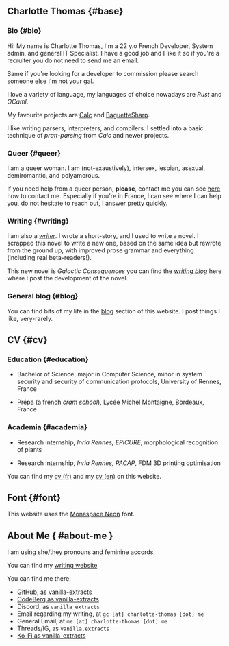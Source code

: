 ## Charlotte Thomas {#base}

### Bio {#bio}

Hi! My name is Charlotte Thomas, I'm a 22 y.o French Developer, System admin,
and general IT Specialist. I have a good job and I like it so if you're a
recruiter you do not need to send me an email.

Same if you're looking for a developer to commission please search someone else
I'm not your gal.

I love a variety of language, my languages of choice nowadays are _Rust_ and
_OCaml_. 

My favourite projects are [Calc](https://codeberg.org/vanilla-extract/calc) and
[BaguetteSharp](https://github.com/vanilla-extract/ocaml-baguettesharp-interpreter).

I like writing parsers, interpreters, and compilers. I settled into a basic
technique of _pratt-parsing_ from _Calc_ and newer projects.

### Queer {#queer}

I am a queer woman. I am (not-exaustively), intersex, lesbian, asexual,
demiromantic, and polyamorous.

If you need help from a queer person, **please**, contact me you can see
[here](#about-me) how to contact me. Especially if you're in France, I can see where I
can help you, do not hesitate to reach out, I answer pretty quickly.

### Writing {#writing}

I am also a [_writer_](https://writing.charlotte-thomas.me). I wrote a short-story, and I used to write a novel.
I scrapped this novel to write a new one, based on the same idea but rewrote
from the ground up, with improved prose grammar and everything (including real
beta-readers!). 

This new novel is _Galactic Consequences_ you can find the [_writing
blog_](https://writing.charlotte-thomas.me/blog/) here where I post the
development of the novel. 

### General blog {#blog}

You can find bits of my life in the [blog](blog/) section of this website. I
post things I like, very-rarely. 

## CV {#cv}

### Education {#education}

- Bachelor of Science, major in Computer Science, minor in system security and security of communication protocols, University of Rennes, France

- Prépa (a french _cram school_), Lycée Michel Montaigne, Bordeaux, France

### Academia {#academia}

- Research internship, _Inria Rennes, EPICURE_, morphological recognition of plants 

- Research internship, _Inria Rennes, PACAP_, FDM 3D printing optimisation

You can find my [cv (fr)](static/cv_fr.pdf) and my [cv (en)](static/cv_en.pdf) on this
website.

## Font {#font}

This website uses the [Monaspace Neon](https://monaspace.githubnext.com) font.

## About Me { #about-me }
I am using she/they pronouns and feminine accords. 

You can find my [writing website](https://writing.charlotte-thomas.me)

You can find me there:
- [GitHub, as vanilla-extracts](https://github.com/vanilla-extracts)
- [CodeBerg as vanilla-extracts](https://codeberg.org/vanilla-extracts)
- Discord, as `vanilla_extracts`
- Email regarding my writing, at `gc [at] charlotte-thomas [dot] me`
- General Email, at `me [at] charlotte-thomas [dot] me`
- Threads/IG, as `vanilla.extracts`
- [Ko-Fi as vanilla_extracts](https://ko-fi.com/vanilla_extracts)
